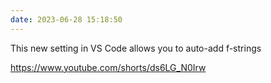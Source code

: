 ```yaml
---
date: 2023-06-28 15:18:50
---
```


This new setting in VS Code allows you to auto-add f-strings

https://www.youtube.com/shorts/ds6LG_N0Irw
